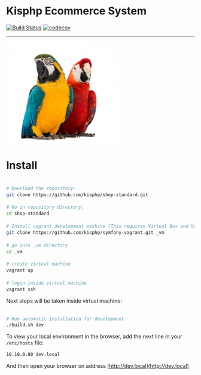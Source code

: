 Kisphp Ecommerce System
=======================

[![Build Status](https://travis-ci.org/kisphp/shop-standard.svg?branch=master)](https://travis-ci.org/kisphp/shop-standard)
[![codecov](https://codecov.io/gh/kisphp/shop-standard/branch/master/graph/badge.svg)](https://codecov.io/gh/kisphp/shop-standard)

----

![Zac and Rio](app/web/zac-and-rio.jpg)

# Install

```bash

# Download the repository:
git clone https://github.com/kisphp/shop-standard.git

# Go in repository directory:
cd shop-standard

# Install vagrant development machine (This requires Virtual Box and Vagrant installed)
git clone https://github.com/kisphp/symfony-vagrant.git _vm

# go into _vm directory
cd _vm

# create virtual machine
vagrant up

# login inside virtual machine
vagrant ssh
```

Next steps will be taken inside virtual machine:

```bash

# Run automatic installation for development
./build.sh dev
```

To view your local environment in the browser, add the next line in your `/etc/hosts` file:

```bash
10.10.0.80 dev.local
```

And then open your browser on address [http://dev.local](http://dev.local)



